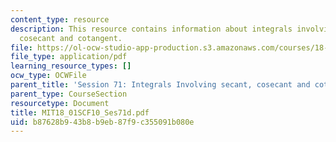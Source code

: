 ```yaml
---
content_type: resource
description: This resource contains information about integrals involving secant,
  cosecant and cotangent.
file: https://ol-ocw-studio-app-production.s3.amazonaws.com/courses/18-01sc-single-variable-calculus-fall-2010/b87628b943b8b9eb87f9c355091b080e_MIT18_01SCF10_Ses71d.pdf
file_type: application/pdf
learning_resource_types: []
ocw_type: OCWFile
parent_title: 'Session 71: Integrals Involving secant, cosecant and cotangent'
parent_type: CourseSection
resourcetype: Document
title: MIT18_01SCF10_Ses71d.pdf
uid: b87628b9-43b8-b9eb-87f9-c355091b080e
---
```

